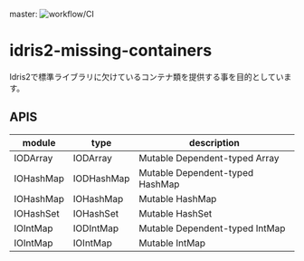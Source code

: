 master: ![workflow/CI](https://github.com/seagull-kamome/idris2-missing-containers/actions/workflows/ci.yml/badge.svg?branch=master)

# idris2-missing-containers

Idris2で標準ライブラリに欠けているコンテナ類を提供する事を目的としています。

## APIS

| module    | type       | description                     |
|-----------|------------|---------------------------------|
| IODArray  | IODArray   | Mutable Dependent-typed Array   |
| IOHashMap | IODHashMap | Mutable Dependent-typed HashMap |
| IOHashMap | IOHashMap  | Mutable HashMap                 |
| IOHashSet | IOHashSet  | Mutable HashSet                 |
| IOIntMap  | IODIntMap  | Mutable Dependent-typed IntMap  |
| IOIntMap  | IOIntMap   | Mutable IntMap                  |


